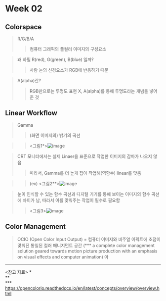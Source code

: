 
Week 02
=============

Colorspace
-------------
> R/G/B/A
>>컴퓨터 그래픽의 풀컬러 이미지의 구성요소 


>왜 하필 R(red), G(green), B(blue) 일까?
>>사람 눈의 신경요소가 RGB에 반응하기 때문


> A(alpha)란?
>>RGB만으로는 투명도 표현 X, A(alpha)를 통해 투명도라는 개념을 넣어준 것

Linear Workflow 
-------------
>Gamma
>> (화면 이미지의) 밝기의 곡선


>><그림1*>![image](https://user-images.githubusercontent.com/113420816/192740945-a14ade35-b597-4710-86bf-69382c055ce9.png)


> CRT 모니터에서는 실제 Linaer을 표준으로 작업한 이미지의 감마가 나오지 않음
>> 따라서, Gamma를 더 높게 잡아 작업해(역함수) linear를 맞춤


>>(ex) <그림2**>![image](https://user-images.githubusercontent.com/113420816/192751345-412c4447-45ef-4a70-bd20-9855017b4057.png)



> 눈이 인식할 수 있는 함수 곡선과 디지털 기기를 통해 보이는 이미지의 함수 곡선에 차이가 남, 따라서 이를 맞춰주는 작업이 필수로 필요함
>> <그림3>![image](https://user-images.githubusercontent.com/113420816/192751030-3c58fb7b-3447-4ea6-8608-874f1813c28b.png)


Color Management
-------------
> OCIO (Open Color Input Output) = 컴퓨터 이미지와 비주얼 이펙트에 초점이 맞춰진 통일된 컬러 매니지먼트 공간 (*** a complete color management solution geared towards motion picture production with an emphasis on visual effects and computer animation)
> 아



-------------
<참고 자료>
*  
**  
*** https://opencolorio.readthedocs.io/en/latest/concepts/overview/overview.html  
